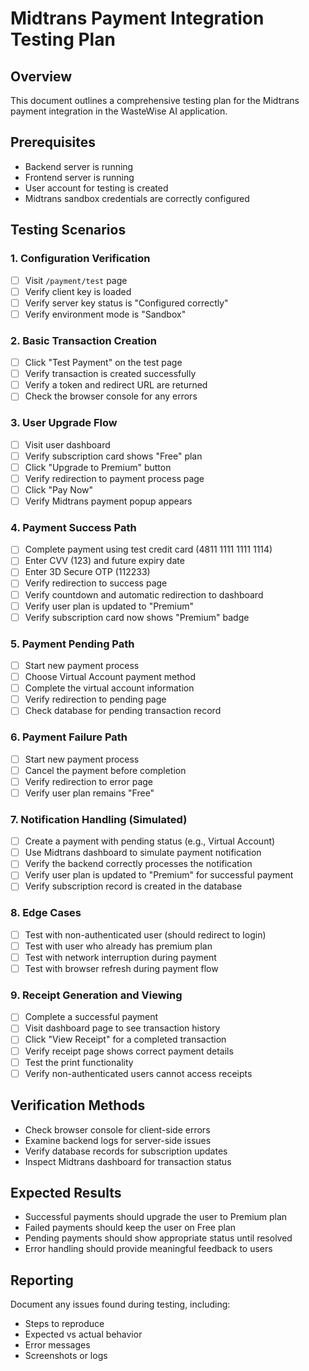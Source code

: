 # Midtrans Payment Integration Testing Plan

## Overview
This document outlines a comprehensive testing plan for the Midtrans payment integration in the WasteWise AI application.

## Prerequisites
- Backend server is running
- Frontend server is running
- User account for testing is created
- Midtrans sandbox credentials are correctly configured

## Testing Scenarios

### 1. Configuration Verification
- [ ] Visit `/payment/test` page
- [ ] Verify client key is loaded
- [ ] Verify server key status is "Configured correctly"
- [ ] Verify environment mode is "Sandbox"

### 2. Basic Transaction Creation
- [ ] Click "Test Payment" on the test page
- [ ] Verify transaction is created successfully
- [ ] Verify a token and redirect URL are returned
- [ ] Check the browser console for any errors

### 3. User Upgrade Flow
- [ ] Visit user dashboard
- [ ] Verify subscription card shows "Free" plan
- [ ] Click "Upgrade to Premium" button
- [ ] Verify redirection to payment process page
- [ ] Click "Pay Now"
- [ ] Verify Midtrans payment popup appears

### 4. Payment Success Path
- [ ] Complete payment using test credit card (4811 1111 1111 1114)
- [ ] Enter CVV (123) and future expiry date
- [ ] Enter 3D Secure OTP (112233)
- [ ] Verify redirection to success page
- [ ] Verify countdown and automatic redirection to dashboard
- [ ] Verify user plan is updated to "Premium"
- [ ] Verify subscription card now shows "Premium" badge

### 5. Payment Pending Path
- [ ] Start new payment process
- [ ] Choose Virtual Account payment method
- [ ] Complete the virtual account information
- [ ] Verify redirection to pending page
- [ ] Check database for pending transaction record

### 6. Payment Failure Path
- [ ] Start new payment process
- [ ] Cancel the payment before completion
- [ ] Verify redirection to error page
- [ ] Verify user plan remains "Free"

### 7. Notification Handling (Simulated)
- [ ] Create a payment with pending status (e.g., Virtual Account)
- [ ] Use Midtrans dashboard to simulate payment notification
- [ ] Verify the backend correctly processes the notification
- [ ] Verify user plan is updated to "Premium" for successful payment
- [ ] Verify subscription record is created in the database

### 8. Edge Cases
- [ ] Test with non-authenticated user (should redirect to login)
- [ ] Test with user who already has premium plan
- [ ] Test with network interruption during payment
- [ ] Test with browser refresh during payment flow

### 9. Receipt Generation and Viewing
- [ ] Complete a successful payment
- [ ] Visit dashboard page to see transaction history
- [ ] Click "View Receipt" for a completed transaction
- [ ] Verify receipt page shows correct payment details
- [ ] Test the print functionality
- [ ] Verify non-authenticated users cannot access receipts

## Verification Methods
- Check browser console for client-side errors
- Examine backend logs for server-side issues
- Verify database records for subscription updates
- Inspect Midtrans dashboard for transaction status

## Expected Results
- Successful payments should upgrade the user to Premium plan
- Failed payments should keep the user on Free plan
- Pending payments should show appropriate status until resolved
- Error handling should provide meaningful feedback to users

## Reporting
Document any issues found during testing, including:
- Steps to reproduce
- Expected vs actual behavior
- Error messages
- Screenshots or logs
